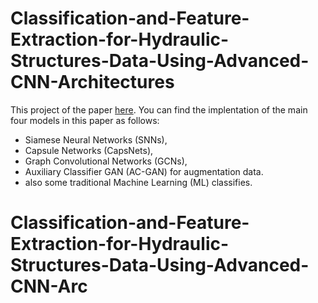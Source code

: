 # Classification-and-Feature-Extraction-for-Hydraulic-Structures-Data-Using-Advanced-CNN-Architectures

This project of the paper [here](https://ieeexplore.ieee.org/abstract/document/9565622). You can find the implentation of the main four models  in this paper as follows:
- Siamese Neural Networks (SNNs),
- Capsule Networks (CapsNets),
- Graph Convolutional Networks (GCNs),
- Auxiliary Classifier GAN (AC-GAN) for augmentation data.
- also some traditional Machine Learning (ML) classifies.

# Classification-and-Feature-Extraction-for-Hydraulic-Structures-Data-Using-Advanced-CNN-Arc
